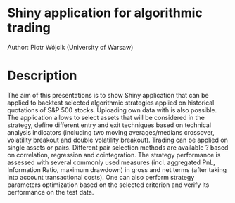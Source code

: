 # Shiny application for algorithmic trading

Author: Piotr Wójcik (University of Warsaw)

# Description

The aim of this presentations is to show Shiny application that can be applied to backtest selected algorithmic strategies applied on historical quotations of S&P 500 stocks. Uploading own data with is also possible. The application allows to select assets that will be considered in the strategy, define different entry and exit techniques based on technical analysis indicators (including two moving averages/medians crossover, volatility breakout and double volatility breakout). Trading can be applied on single assets or pairs. Different pair selection methods are available ? based on correlation, regression and cointegration. The strategy performance is assessed with several commonly used measures (incl. aggregated PnL, Information Ratio, maximum drawdown) in gross and net terms (after taking into account transactional costs). One can also perform strategy parameters optimization based on the selected criterion and verify its performance on the test data. 

